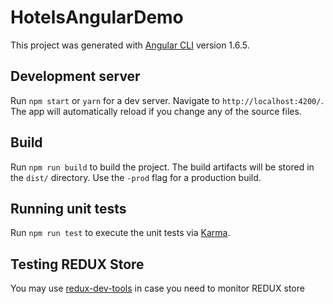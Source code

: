 # HotelsAngularDemo

This project was generated with [Angular CLI](https://github.com/angular/angular-cli) version 1.6.5.

## Development server

Run `npm start` or `yarn` for a dev server. Navigate to `http://localhost:4200/`. The app will automatically reload if you change any of the source files.

## Build

Run `npm run build` to build the project. The build artifacts will be stored in the `dist/` directory. Use the `-prod` flag for a production build.

## Running unit tests

Run `npm run test` to execute the unit tests via [Karma](https://karma-runner.github.io).

## Testing REDUX Store

You may use [redux-dev-tools](https://chrome.google.com/webstore/detail/redux-devtools/lmhkpmbekcpmknklioeibfkpmmfibljd?hl=en) in case you need to monitor REDUX store
